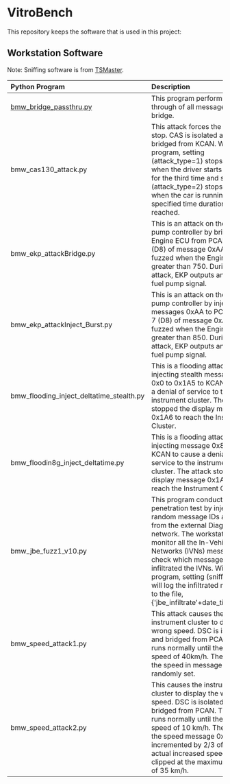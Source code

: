 # VitroBench

This repository keeps the software that is used in this project:

## Workstation Software
​Note: Sniffing software is from [TSMaster](https://github.com/TOSUN-Shanghai/TSMaster).

| Python Program | Description |
|:---------------|:------------|
| [bmw_bridge_passthru.py](https://github.com/yeoant/VitroBench/blob/main/bmw_bridge_passthru.py) | This program performs a pass-through of all messages via the bridge. |
| bmw_cas130_attack.py | This attack forces the car to stop. CAS is isolated and bridged from KCAN. Within the  program, setting (attack_type=1) stops the car when the driver starts the car for the third time and setting (attack_type=2) stops the car when the  car is running, and a specified time duration is reached. |
| bmw_ekp_attackBridge.py | This is an  attack on the fuel pump controller by bridging Engine ECU from PCAN. Byte  7 (D8) of message 0xAA was fuzzed when the Engine RPM is greater than  750. During the attack, EKP outputs an erratic fuel pump signal. |
| bmw_ekp_attackInject_Burst.py | This is  an attack on the fuel pump controller by injecting messages 0xAA to PCAN.  Byte 7 (D8) of message 0xAA was fuzzed when the Engine RPM is greater than 850. During the attack, EKP outputs an erratic fuel pump signal. |
| bmw_flooding_inject_deltatime_stealth.py | This is a flooding attack by injecting stealth messages from 0x0 to 0x1A5 to KCAN to cause a denial of service to the instrument cluster. The attack stopped the display message 0x1A6 to reach the Instrument Cluster. |
| bmw_floodin8g_inject_deltatime.py | This  is a flooding attack by injecting message 0x80 to KCAN to cause a denial of service to the instrument cluster. The attack stopped the display message 0x1A6 to reach the Instrument Cluster. |
| bmw_jbe_fuzz1_v10.py | This program  conducts a penetration test by injecting random message IDs and data from the external Diagnostic network. The workstation can monitor all the In-Vehicle Networks (IVNs) messages to check which messages have      infiltrated the IVNs. Within the program, setting (sniff=True) will log the infiltrated messages to the file,      {'jbe_infiltrate'+date_time+'.blf'}. |
| bmw_speed_attack1.py | This attack causes the instrument cluster to display the wrong speed. DSC is isolated and bridged from PCAN. The car runs normally until the attack speed of 40km/h. Thereafter, the speed in message 0x1A6 is randomly set. |
| bmw_speed_attack2.py | This causes the instrument cluster to display the wrong speed. DSC is isolated and bridged from PCAN. The car runs normally until the attack speed of 10 km/h. Thereafter, the speed message 0x1A6 is incremented by 2/3 of the actual increased speed and clipped at the maximum speed of 35 km/h. |
